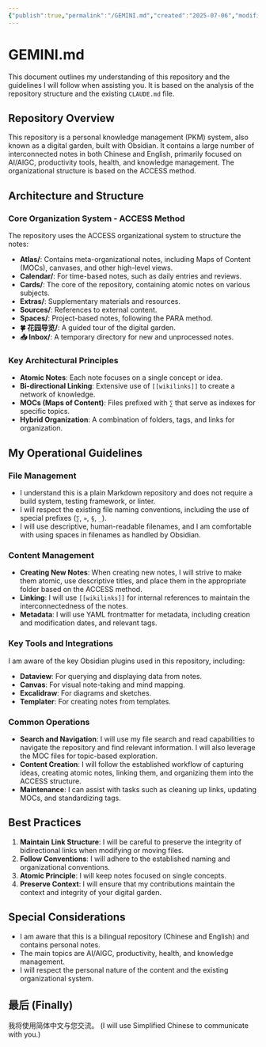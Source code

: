 ```yaml
---
{"publish":true,"permalink":"/GEMINI.md","created":"2025-07-06","modified":"2025-07-06","published":"2025-07-27T16:14:56.537+08:00","cssclasses":""}
---
```



# GEMINI.md

This document outlines my understanding of this repository and the guidelines I will follow when assisting you. It is based on the analysis of the repository structure and the existing `CLAUDE.md` file.

## Repository Overview

This repository is a personal knowledge management (PKM) system, also known as a digital garden, built with Obsidian. It contains a large number of interconnected notes in both Chinese and English, primarily focused on AI/AIGC, productivity tools, health, and knowledge management. The organizational structure is based on the ACCESS method.

## Architecture and Structure

### Core Organization System - ACCESS Method

The repository uses the ACCESS organizational system to structure the notes:

- **Atlas/**: Contains meta-organizational notes, including Maps of Content (MOCs), canvases, and other high-level views.
- **Calendar/**: For time-based notes, such as daily entries and reviews.
- **Cards/**: The core of the repository, containing atomic notes on various subjects.
- **Extras/**: Supplementary materials and resources.
- **Sources/**: References to external content.
- **Spaces/**: Project-based notes, following the PARA method.
- **🍀 花园导览/**: A guided tour of the digital garden.
- **📥 Inbox/**: A temporary directory for new and unprocessed notes.

### Key Architectural Principles

- **Atomic Notes**: Each note focuses on a single concept or idea.
- **Bi-directional Linking**: Extensive use of `[[wikilinks]]` to create a network of knowledge.
- **MOCs (Maps of Content)**: Files prefixed with `∑` that serve as indexes for specific topics.
- **Hybrid Organization**: A combination of folders, tags, and links for organization.

## My Operational Guidelines

### File Management

- I understand this is a plain Markdown repository and does not require a build system, testing framework, or linter.
- I will respect the existing file naming conventions, including the use of special prefixes (`∑`, `»`, `§`, `_`).
- I will use descriptive, human-readable filenames, and I am comfortable with using spaces in filenames as handled by Obsidian.

### Content Management

- **Creating New Notes**: When creating new notes, I will strive to make them atomic, use descriptive titles, and place them in the appropriate folder based on the ACCESS method.
- **Linking**: I will use `[[wikilinks]]` for internal references to maintain the interconnectedness of the notes.
- **Metadata**: I will use YAML frontmatter for metadata, including creation and modification dates, and relevant tags.

### Key Tools and Integrations

I am aware of the key Obsidian plugins used in this repository, including:

- **Dataview**: For querying and displaying data from notes.
- **Canvas**: For visual note-taking and mind mapping.
- **Excalidraw**: For diagrams and sketches.
- **Templater**: For creating notes from templates.

### Common Operations

- **Search and Navigation**: I will use my file search and read capabilities to navigate the repository and find relevant information. I will also leverage the MOC files for topic-based exploration.
- **Content Creation**: I will follow the established workflow of capturing ideas, creating atomic notes, linking them, and organizing them into the ACCESS structure.
- **Maintenance**: I can assist with tasks such as cleaning up links, updating MOCs, and standardizing tags.

## Best Practices

1.  **Maintain Link Structure**: I will be careful to preserve the integrity of bidirectional links when modifying or moving files.
2.  **Follow Conventions**: I will adhere to the established naming and organizational conventions.
3.  **Atomic Principle**: I will keep notes focused on single concepts.
4.  **Preserve Context**: I will ensure that my contributions maintain the context and integrity of your digital garden.

## Special Considerations

- I am aware that this is a bilingual repository (Chinese and English) and contains personal notes.
- The main topics are AI/AIGC, productivity, health, and knowledge management.
- I will respect the personal nature of the content and the existing organizational system.

## 最后 (Finally)

我将使用简体中文与您交流。 (I will use Simplified Chinese to communicate with you.)
